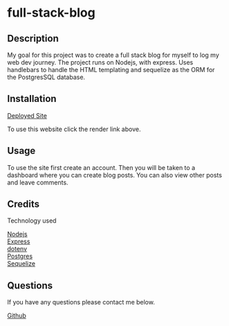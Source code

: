 # full-stack-blog


## Description
  
My goal for this project was to create a full stack blog for myself to log my web dev journey.  The project runs on Nodejs, with express.  Uses handlebars to handle the HTML templating and sequelize as the ORM for the PostgresSQL database.


## Installation

[Deployed Site]()

To use this website click the render link above.
  
## Usage

To use the site first create an account.  Then you will be taken to a dashboard where you can create blog posts.  You can also view other posts and leave comments.



## Credits

Technology used

[Nodejs](https://nodejs.org/en)\
[Express](https://expressjs.com/)\
[dotenv](https://www.npmjs.com/package/dotenv)\
[Postgres](https://www.postgresql.org/)\
[Sequelize](https://sequelize.org/)

## Questions

If you have any questions please contact me below.

[Github](https://github.com/jakerasmusson)
